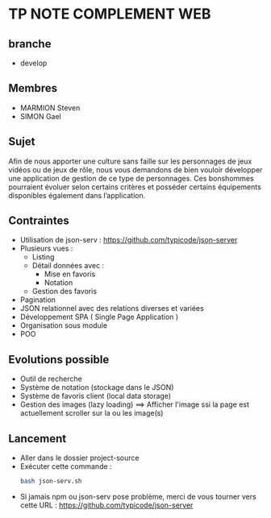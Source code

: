 # TP NOTE COMPLEMENT WEB

## branche

- develop

## Membres

- MARMION Steven
- SIMON Gael

## Sujet

Afin de nous apporter une culture sans faille sur les personnages de jeux vidéos ou de jeux de rôle, nous vous demandons de bien vouloir développer une application de 
gestion de ce type de personnages. Ces bonshommes pourraient évoluer selon certains critères et posséder certains équipements disponibles également dans l’application.

## Contraintes

- Utilisation de json-serv : <https://github.com/typicode/json-server>
- Plusieurs vues : 
  - Listing
  - Détail données avec :
    - Mise en favoris
    - Notation
  - Gestion des favoris
- Pagination
- JSON relationnel avec des relations diverses et variées
- Développement SPA ( Single Page Application )
- Organisation sous module
- POO

## Evolutions possible

- Outil de recherche
- Système de notation (stockage dans le JSON)
- Système de favoris client (local data storage)
- Gestion des images (lazy loading) ==> Afficher l'image ssi la page est actuellement scroller sur la ou les image(s)

## Lancement

- Aller dans le dossier project-source
- Exécuter cette commande :
  ```bash
  bash json-serv.sh
  ```
- Si jamais npm ou json-serv pose problème, merci de vous tourner vers cette URL : <https://github.com/typicode/json-server>
